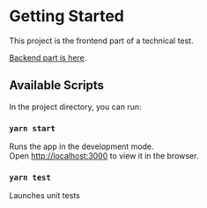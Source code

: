 # Getting Started

This project is the frontend part of a technical test.

[Backend part is here](https://github.com/maalej/technical_test_backend).

## Available Scripts

In the project directory, you can run:

### `yarn start`

Runs the app in the development mode.\
Open [http://localhost:3000](http://localhost:3000) to view it in the browser.
### `yarn test`

Launches unit tests